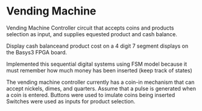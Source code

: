 # Vending Machine
Vending Machine Controller circuit that accepts coins and products selection as input, and supplies equested product and cash balance.

Display cash balanceand product cost on a 4 digit 7 segment displays on the Basys3 FPGA board.

Implemented this sequential digital systems using FSM model because it must remember how much money has been inserted (keep track of states)

The vending machine controller currently has a coin-in mechanism that can accept nickels, dimes, and quarters.
Assume that a pulse is generated when a coin is entered. Buttons were used to imulate coins being inserted
Switches were used as inputs for product selection.
